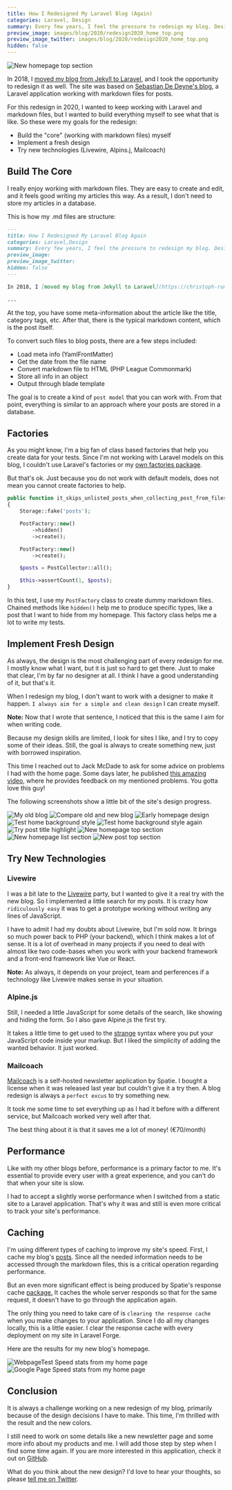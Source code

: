 ```yaml
---
title: How I Redesigned My Laravel Blog (Again)
categories: Laravel, Design
summary: Every few years, I feel the pressure to redesign my blog. Design trends change fast, and so does my taste. Once I don't like my site anymore, I cannot let go. I need to work on a new redesign. This article is about the latest redesign of my Laravel blog.
preview_image: images/blog/2020/redesign2020_home_top.png
preview_image_twitter: images/blog/2020/redesign2020_home_top.png
hidden: false
---
```


<img class="blogimage" alt="New homepage top section" src="/images/blog/2020/redesign2020_home_top.png" />

In 2018, I [moved my blog from Jekyll to Laravel](https://christoph-rumpel.com/2018/1/how-i-redesigned-my-blog-and-moved-it-from-jekyll-to-laravel), and I took the opportunity to redesign it as well. The site was based on [Sebastian De Deyne's blog](https://sebastiandedeyne.com/), a Laravel application working with markdown files for posts.

For this redesign in 2020, I wanted to keep working with Laravel and markdown files, but I wanted to build everything myself to see what that is like. So these were my goals for the redesign:

* Build the "core" (working with markdown files) myself
* Implement a fresh design
* Try new technologies (Livewire, Alpins.j, Mailcoach)

## Build The Core

I really enjoy working with markdown files. They are easy to create and edit, and it feels good writing my articles this way. As a result, I don't need to store my articles in a database.

This is how my .md files are structure:

```markdown
---
title: How I Redesigned My Laravel Blog Again
categories: Laravel,Design
summary: Every few years, I feel the pressure to redesign my blog. Design trends change fast, and so does my taste. Once I don't like my site anymore, I know I cannot let go. I need to work on a new redesign. This article is about the latest redesign of my Laravel blog.
preview_image: 
preview_image_twitter:
hidden: false
---

In 2018, I [moved my blog from Jekyll to Laravel](https://christoph-rumpel.com/2018/1/how-i-redesigned-my-blog-and-moved-it-from-jekyll-to-laravel), and I took the opportunity to redesign it as well. The site was based on [Sebastian De Deyne's blog](https://sebastiandedeyne.com/), a Laravel application working with markdown files for posts.

...
```

At the top, you have some meta-information about the article like the title, category tags, etc. After that, there is the typical markdown content, which is the post itself.

To convert such files to blog posts, there are a few steps included:

* Load meta info (YamlFrontMatter)
* Get the date from the file name
* Convert markdown file to HTML (PHP League Commonmark)
* Store all info in an object
* Output through blade template

The goal is to create a kind of `post model` that you can work with. From that point, everything is similar to an approach where your posts are stored in a database.

## Factories

As you might know, I'm a big fan of class based factories that help you create data for your tests. Since I'm not working with Laravel models on this blog, I couldn't use Laravel's factories or my [own factories package](https://github.com/christophrumpel/laravel-factories-reloaded).

But that's ok. Just because you do not work with default models, does not mean you cannot create factories to help.

```php
public function it_skips_unlisted_posts_when_collecting_post_from_filesystem(): void
{
    Storage::fake('posts');

    PostFactory::new()
        ->hidden()
        ->create();

    PostFactory::new()
        ->create();

    $posts = PostCollector::all();

    $this->assertCount(1, $posts);
}
```

In this test, I use my `PostFactory` class to create dummy markdown files. Chained methods like `hidden()` help me to produce specific types, like a post that I want to hide from my homepage. This factory class helps me a lot to write my tests.


## Implement Fresh Design

As always, the design is the most challenging part of every redesign for me. I mostly know what I want, but it is just so hard to get there. Just to make that clear, I'm by far no designer at all. I think I have a good understanding of it, but that's it.

When I redesign my blog, I don't want to work with a designer to make it happen. `I always aim for a simple and clean design` I can create myself.

<div class="blognote"><strong>Note:</strong> Now that I wrote that sentence, I noticed that this is the same I aim for when writing code.</div>

Because my design skills are limited, I look for sites I like, and I try to copy some of their ideas. Still, the goal is always to create something new, just with borrowed inspiration.

This time I reached out to Jack McDade to ask for some advice on problems I had with the home page. Some days later, he published [this amazing video](https://www.youtube.com/watch?v=snzLxoBKAo0), where he provides feedback on my mentioned problems. You gotta love this guy!

The following screenshots show a little bit of the site's design progress.

<img class="blogimage" alt="My old blog" src="/images/blog/2020/redesign2020_old.png" />

<img class="blogimage" alt="Compare old and new blog" src="/images/blog/2020/redesign2020_compare_old_blog.png" />

<img class="blogimage" alt="Early homepage design" src="/images/blog/2020/redesign2020_early_home.png" />

<img class="blogimage" alt="Test home background style" src="/images/blog/2020/redesign2020_test_bg.png" />

<img class="blogimage" alt="Test home background style again" src="/images/blog/2020/redesign2020_test_bg_2.png" />

<img class="blogimage" alt="Try post title highlight" src="/images/blog/2020/redesign2020_title_highlight.png" />

<img class="blogimage" alt="New homepage top section" src="/images/blog/2020/redesign2020_home_top.png" />

<img class="blogimage" alt="New homepage list section" src="/images/blog/2020/redesign2020_home_list.png" />

<img class="blogimage" alt="New post top section" src="/images/blog/2020/redesign2020_post_top.png" />

## Try New Technologies

### Livewire

I was a bit late to the [Livewire](https://laravel-livewire.com/) party, but I wanted to give it a real try with the new blog. So I implemented a little search for my posts. It is crazy how `ridiculously easy` it was to get a prototype working without writing any lines of JavaScript.

I have to admit I had my doubts about Livewire, but I'm sold now. It brings so much power back to PHP (your backend), which I think makes a lot of sense. It is a lot of overhead in many projects if you need to deal with almost like two code-bases when you work with your backend framework and a front-end framework like Vue or React.

<div class="blognote"><strong>Note:</strong> As always, it depends on your project, team and perferences if a technology like Livewire makes sense in your situation.</div>

### Alpine.js

Still, I needed a little JavaScript for some details of the search, like showing and hiding the form. So I also gave Alpine.js the first try.

It takes a little time to get used to the [strange](https://github.com/christophrumpel/christoph-rumpel.com/blob/production/resources/views/livewire/postList.blade.php#L6) syntax where you put your JavaScript code inside your markup. But I liked the simplicity of adding the wanted behavior. It just worked.

### Mailcoach

[Mailcoach](http://mailcoach.app/) is a self-hosted newsletter application by Spatie. I bought a license when it was released last year but couldn't give it a try then. A blog redesign is always a `perfect excus` to try something new.

It took me some time to set everything up as I had it before with a different service, but Mailcoach worked very well after that.

The best thing about it is that it saves me a lot of money! (€70/month)

## Performance

Like with my other blogs before, performance is a primary factor to me. It's essential to provide every user with a great experience, and you can't do that when your site is slow.

I had to accept a slightly worse performance when I switched from a static site to a Laravel application. That's why it was and still is even more critical to track your site's performance.

## Caching

I'm using different types of caching to improve my site's speed. First, I cache my blog's [posts](https://github.com/christophrumpel/christoph-rumpel.com/blob/production/app/Post/PostCollector.php#L14). Since all the needed information needs to be accessed through the markdown files, this is a critical operation regarding performance. 

But an even more significant effect is being produced by Spatie's response cache [package.](https://github.com/spatie/laravel-responsecache) It caches the whole server responds so that for the same request, it doesn't have to go through the application again.

The only thing you need to take care of is `clearing the response cache` when you make changes to your application. Since I do all my changes locally, this is a little easier. I clear the response cache with every deployment on my site in Laravel Forge.

Here are the results for my new blog's homepage.

<img class="blogimage" alt="WebpageTest Speed stats from my home page" src="/images/blog/2020/redesign2020_speed.png" />

<img class="blogimage" alt="Google Page Speed stats from my home page" src="/images/blog/2020/redesign2020_speed_google.png" />


## Conclusion

It is always a challenge working on a new redesign of my blog, primarily because of the design decisions I have to make. This time, I'm thrilled with the result and the new colors.

I still need to work on some details like a new newsletter page and some more info about my products and me. I will add those step by step when I find some time again. If you are more interested in this application, check it out on [GitHub](https://github.com/christophrumpel/christoph-rumpel.com).

What do you think about the new design? I'd love to hear your thoughts, so please [tell me on Twitter](https://twitter.com/christophrumpel).

